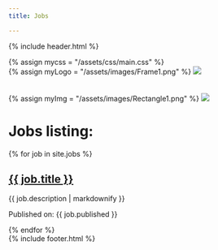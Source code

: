 ```yaml
---
title: Jobs

---
```

{% include header.html %}
<head>
{% assign mycss = "/assets/css/main.css" %}
<link rel="stylesheet" href= "{{ mycss | relative_url }}">
</head>
<div>
{% assign myLogo = "/assets/images/Frame1.png" %}
<img class = "comp_logo" src="{{ myLogo | relative_url }}">
</div>
<br><br>
<div>
{% assign myImg = "/assets/images/Rectangle1.png" %}
<img class = "landing_img" src="{{ myImg | relative_url }}">
</div>
<h1>Jobs listing:</h1>
<div  class="uk-margin uk-card uk-card-default uk-card-body">
{% for job in site.jobs %}
  <h2>
    <a href="{{ job.url | relative_url }}">
      {{ job.title }}
    </a>
  </h2>
  <p>{{ job.description | markdownify }}</p>
  <p>Published on: {{ job.published  }}</p>
{% endfor %}
</div>
{% include footer.html %}

